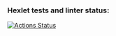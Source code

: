 ### Hexlet tests and linter status:
[![Actions Status](https://github.com/Anreall2000/backend-project-44/workflows/hexlet-check/badge.svg)](https://github.com/Anreall2000/backend-project-44/actions)